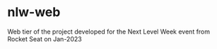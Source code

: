 # nlw-web
Web tier of the project developed for the Next Level Week event from Rocket Seat on Jan-2023
